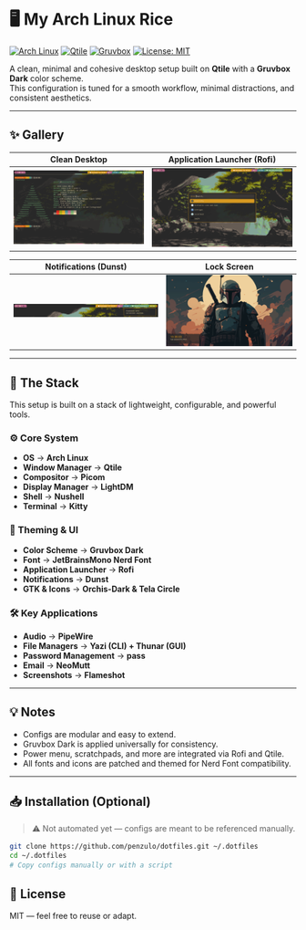 # 🖥️ My Arch Linux Rice

[![Arch Linux](https://img.shields.io/badge/OS-Arch%20Linux-%231793d1?logo=arch-linux&logoColor=white)](https://archlinux.org)
[![Qtile](https://img.shields.io/badge/WM-Qtile-%234477AA?logo=qtile&logoColor=white)](https://qtile.org)
[![Gruvbox](https://img.shields.io/badge/Theme-Gruvbox%20Dark-%23b57614)](https://github.com/morhetz/gruvbox)
[![License: MIT](https://img.shields.io/badge/License-MIT-green.svg)](LICENSE)


A clean, minimal and cohesive desktop setup built on **Qtile** with a **Gruvbox Dark** color scheme.  
This configuration is tuned for a smooth workflow, minimal distractions, and consistent aesthetics.

---

## ✨ Gallery

| Clean Desktop | Application Launcher (Rofi) |
| :---: | :---: |
| ![](Pictures/Screenshots/rice/neofetch.png) | ![](Pictures/Screenshots/rice/rofi.png) |

| Notifications (Dunst) | Lock Screen |
| :---: | :---: |
| ![](Pictures/Screenshots/rice/dunst.png) | ![](Pictures/Screenshots/rice/lockscreen.png) |

---

## 🔧 The Stack

This setup is built on a stack of lightweight, configurable, and powerful tools.

### ⚙️ Core System
* **OS** → **Arch Linux**
* **Window Manager** → **Qtile**
* **Compositor** → **Picom**
* **Display Manager** → **LightDM**
* **Shell** → **Nushell**
* **Terminal** → **Kitty**

### 🎨 Theming & UI
* **Color Scheme** → **Gruvbox Dark**
* **Font** → **JetBrainsMono Nerd Font**
* **Application Launcher** → **Rofi**
* **Notifications** → **Dunst**
* **GTK & Icons** → **Orchis-Dark & Tela Circle**

### 🛠️ Key Applications
* **Audio** → **PipeWire**
* **File Managers** → **Yazi (CLI) + Thunar (GUI)**
* **Password Management** → **pass**
* **Email** → **NeoMutt**
* **Screenshots** → **Flameshot**

---

## 💡 Notes

- Configs are modular and easy to extend.
- Gruvbox Dark is applied universally for consistency.
- Power menu, scratchpads, and more are integrated via Rofi and Qtile.
- All fonts and icons are patched and themed for Nerd Font compatibility.

---

## 📥 Installation (Optional)

> ⚠️ Not automated yet — configs are meant to be referenced manually.

```bash
git clone https://github.com/penzulo/dotfiles.git ~/.dotfiles
cd ~/.dotfiles
# Copy configs manually or with a script
```

## 📝 License
MIT — feel free to reuse or adapt.
